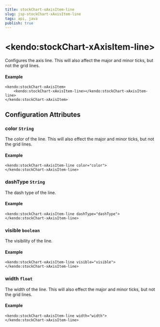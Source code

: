 ```yaml
---
title: stockChart-xAxisItem-line
slug: jsp-stockChart-xAxisItem-line
tags: api, java
publish: true
---
```


# \<kendo:stockChart-xAxisItem-line\>

Configures the axis line. This will also affect the major and minor ticks, but not the grid lines.

#### Example
    <kendo:stockChart-xAxisItem>
        <kendo:stockChart-xAxisItem-line></kendo:stockChart-xAxisItem-line>
    </kendo:stockChart-xAxisItem>

## Configuration Attributes

### color `String`

The color of the line. This will also effect the major and minor ticks, but
not the grid lines.

#### Example
    <kendo:stockChart-xAxisItem-line color="color">
    </kendo:stockChart-xAxisItem-line>

### dashType `String`

The dash type of the line.

#### Example
    <kendo:stockChart-xAxisItem-line dashType="dashType">
    </kendo:stockChart-xAxisItem-line>

### visible `boolean`

The visibility of the line.

#### Example
    <kendo:stockChart-xAxisItem-line visible="visible">
    </kendo:stockChart-xAxisItem-line>

### width `float`

The width of the line. This will also effect the major and minor ticks, but
not the grid lines.

#### Example
    <kendo:stockChart-xAxisItem-line width="width">
    </kendo:stockChart-xAxisItem-line>

 
